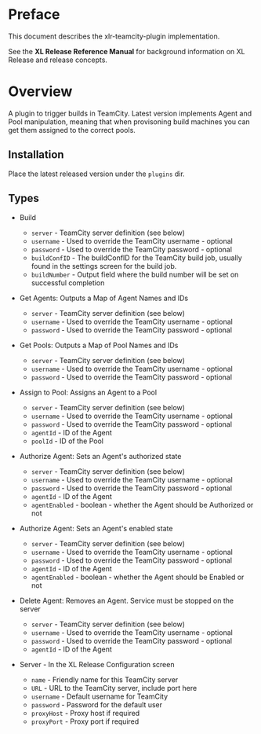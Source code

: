 # Preface #

This document describes the xlr-teamcity-plugin implementation.

See the **XL Release Reference Manual** for background information on XL Release and release concepts.

# Overview #

A plugin to trigger builds in TeamCity. Latest version implements Agent and Pool manipulation, meaning that when provisoning build machines you can get them assigned to the correct pools.

## Installation ##

Place the latest released version under the `plugins` dir.

## Types ##

+ Build 
  * `server` - TeamCity server definition (see below)
  * `username` - Used to override the TeamCity username - optional 
  * `password` - Used to override the TeamCity password - optional
  * `buildConfID` - The buildConfID for the TeamCity build job, usually found in the settings screen for the build job.
  * `buildNumber` - Output field where the build number will be set on successful completion

+ Get Agents: 
  Outputs a Map of Agent Names and IDs
  * `server` - TeamCity server definition (see below)
  * `username` - Used to override the TeamCity username - optional 
  * `password` - Used to override the TeamCity password - optional
  
+ Get Pools: 
  Outputs a Map of Pool Names and IDs
  * `server` - TeamCity server definition (see below)
  * `username` - Used to override the TeamCity username - optional 
  * `password` - Used to override the TeamCity password - optional
  
+ Assign to Pool: 
  Assigns an Agent to a Pool

  * `server` - TeamCity server definition (see below)
  * `username` - Used to override the TeamCity username - optional 
  * `password` - Used to override the TeamCity password - optional
  * `agentId` - ID of the Agent
  * `poolId` - ID of the Pool
  
+ Authorize Agent: 
  Sets an Agent's authorized state
  * `server` - TeamCity server definition (see below)
  * `username` - Used to override the TeamCity username - optional 
  * `password` - Used to override the TeamCity password - optional
  * `agentId` - ID of the Agent
  * `agentEnabled` - boolean - whether the Agent should be Authorized or not

+ Authorize Agent:
  Sets an Agent's enabled state
  * `server` - TeamCity server definition (see below)
  * `username` - Used to override the TeamCity username - optional 
  * `password` - Used to override the TeamCity password - optional
  * `agentId` - ID of the Agent
  * `agentEnabled` - boolean - whether the Agent should be Enabled or not

+ Delete Agent:
  Removes an Agent. Service must be stopped on the server
  * `server` - TeamCity server definition (see below)
  * `username` - Used to override the TeamCity username - optional 
  * `password` - Used to override the TeamCity password - optional
  * `agentId` - ID of the Agent
  
+ Server - In the XL Release Configuration screen
  * `name` - Friendly name for this TeamCity server
  * `URL` - URL to the TeamCity server, include port here
  * `username` - Default username for TeamCity
  * `password` - Password for the default user
  * `proxyHost` - Proxy host if required
  * `proxyPort` - Proxy port if required
